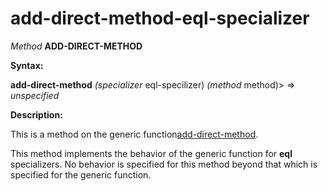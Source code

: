 add-direct-method-eql-specializer
=================================

*Method* **ADD-DIRECT-METHOD**

**Syntax:**

**add-direct-method** *(specializer* eql-specilizer) *(method* method)> => *unspecified*

**Description:**

This is a method on the generic function[add-direct-method](/meta-object-protocol/add-direct-method).

This method implements the behavior of the generic function for **eql** specializers. No behavior is specified for this method beyond that which is specified for the generic function.
